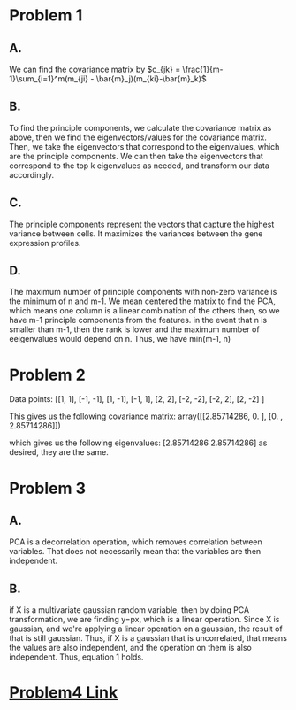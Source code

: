 # Problem 1
## A.
We can find the covariance matrix by $c_{jk} = \frac{1}{m-1}\sum_{i=1}^m(m_{ji} - \bar{m}_j)(m_{ki}-\bar{m}_k)$


## B.
To find the principle components, we calculate the covariance matrix as above, then we find the eigenvectors/values for the covariance matrix. Then, we take the eigenvectors that correspond to the eigenvalues, which are the principle components. We can then take the eigenvectors that correspond to the top k eigenvalues as needed, and transform our data accordingly.

## C.
The principle components represent the vectors that capture the highest variance between cells. It maximizes the variances between the gene expression profiles.

## D.
The maximum number of principle components with non-zero variance is the minimum of n and m-1. We mean centered the matrix to find the PCA, which means one column is a linear combination of the others then, so we have m-1 principle components from the features. in the event that n is smaller than m-1, then the rank is lower and the maximum number of eeigenvalues would depend on n. Thus, we have min(m-1, n)

# Problem 2
Data points:
[[1, 1],
[-1, -1],
[1, -1],
[-1, 1],
[2, 2],
[-2, -2],
[-2, 2],
[2, -2]
]

This gives us the following covariance matrix: 
array([[2.85714286, 0.        ],
       [0.        , 2.85714286]])

which gives us the following eigenvalues:
[2.85714286 2.85714286]
as desired, they are the same.

# Problem 3
## A.
PCA is a decorrelation operation, which removes correlation between variables. That does not necessarily mean that the variables are then independent. 

## B.
if X is a multivariate gaussian random variable, then by doing PCA transformation, we are finding y=px, which is a linear operation. Since X is gaussian, and we're applying a linear operation on a gaussian, the result of that is still gaussian. Thus, if X is a gaussian that is uncorrelated, that means the values are also independent, and the operation on them is also independent. Thus, equation 1 holds. 

# [Problem4 Link](https://colab.research.google.com/drive/17hkwk2W_ctyrw5judLEP1jN63x9CXdZF?usp=sharing)

